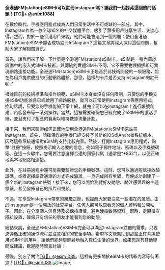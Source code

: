 **全港通FM(station)eSIM卡可以註冊Instagram嗎？讓我們一起探索這個熱門話題！[[TG💪+ @esim1088](https://t.me/s/esim1088)]**

在數位時代，手機應用程式成為人們日常生活中不可或缺的一部分。其中，Instagram作為一款全球知名的社交媒體平台，吸引了眾多用戶分享生活、交流心得。然而，對於一些香港用戶來說，他們可能會遇到一個問題：使用全港通FM(station)eSIM卡能否成功註冊Instagram？這篇文章將深入探討這個問題，幫助大家了解相關資訊。

首先，讓我們來了解一下什麼是全港通FM(station)eSIM卡。eSIM是一種內置於設備中的嵌入式SIM卡技術，與傳統的實體SIM卡不同，它不需要物理插拔即可實現網路連接功能。全港通FM(station)eSIM卡正是基於此技術開發的一項服務，旨在為用戶提供便捷的行動網路體驗。那麼，這樣的卡片是否支持Instagram的註冊呢？

根據目前的技術標準和操作規範，eSIM卡本身並沒有任何限制，只要您的手機支援eSIM功能並且已經啟用了網路服務，就可以正常使用Instagram等應用程式。換句話說，只要您的手機能夠正常上網，就完全可以在Instagram上進行帳號創建、內容發布等一系列操作。當然，這裡需要確保您已經完成了eSIM卡的激活手續，並且支付了相應的費用以維持數據流量計劃。

接下來，我們來聊聊如何正確地使用全港通FM(station)eSIM卡來註冊Instagram。首先，請確保您的手機已經安裝了最新的iOS或Android系統版本，因為這些系統通常對eSIM的支持比較完善。然後，打開Instagram應用程式，點擊“註冊”按鈕，按照提示輸入必要的信息，例如電子郵件地址、密碼以及手機號碼等。在這一步驟中，您需要注意選擇合適的國家代碼（通常是“+852”），以便正確地與本地網路相連接。

此外，在註冊過程中還可能需要驗證您的手機號碼。這時，您可以通過短信接收驗證碼，或者選擇語音通話的方式完成驗證。一旦完成所有步驟，您便成功創建了一個全新的Instagram帳號！接下來，您可以開始瀏覽好友動態、關注感興趣的主題標籤，甚至發佈自己的照片和視頻。

不過，在享受Instagram帶來的樂趣之餘，也提醒大家要注意一些潛在的風險。由於Instagram是一個開放的社交平台，任何人都可以查看您的個人資料和公開帖子。因此，在分享個人信息時務必保持謹慎，避免洩露敏感資料。同時，定期檢查隱私設置，確保只有信任的朋友才能看到您的動態。

總結來說，全港通FM(station)eSIM卡完全可以滿足Instagram註冊的需求，只要您遵循正確的操作流程並注意相關的安全事項。希望本文能幫助到那些正在考慮使用eSIM卡的用戶，讓他們能夠更輕鬆地融入數位生活的世界。如果您還有其他疑問或建議，歡迎隨時留言討論！

最後，別忘了關注[TG💪+ @esim1088](https://t.me/s/esim1088)，這裡有更多關於eSIM卡的精彩內容等待著您！[[TG💪+ @esim1088](https://t.me/s/esim1088) ![Image](https://i.postimg.cc/4NQfJmqS/Snipaste-2025-05-13-00-14-12.png)]